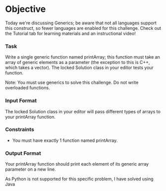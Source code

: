 # Objective

Today we're discussing Generics; be aware that not all languages support this construct, so fewer languages are enabled for this challenge. Check out the Tutorial tab for learning materials and an instructional video!

### Task

Write a single generic function named printArray; this function must take an array of generic elements as a parameter (the exception to this is C++, which takes a vector). The locked Solution class in your editor tests your function.

Note: You must use generics to solve this challenge. Do not write overloaded functions.

### Input Format

The locked Solution class in your editor will pass different types of arrays to your printArray function.

### Constraints

-   You must have exactly 1 function named printArray.

### Output Format

Your printArray function should print each element of its generic array parameter on a new line.

As Python is not supported for this specific problem, I have solved using Java
